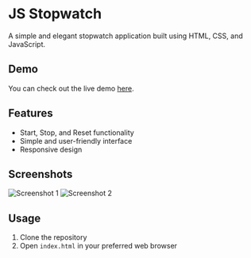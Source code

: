 # JS Stopwatch

A simple and elegant stopwatch application built using HTML, CSS, and JavaScript.

## Demo

You can check out the live demo [here](#).

## Features

- Start, Stop, and Reset functionality
- Simple and user-friendly interface
- Responsive design

## Screenshots

![Screenshot 1](link-to-screenshot-1)
![Screenshot 2](link-to-screenshot-2)

## Usage

1. Clone the repository
2. Open `index.html` in your preferred web browser


